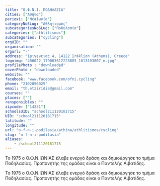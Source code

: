 ```yaml
---
title: "Ο.Φ.Ν.Ι. ΠΟΔΗΛΑΣΙΑ"
cities: ["Αθήνα"]
perioxi: ["ΝέαΙωνία"]
categoryNoSLug: "Αθλητισμός"
subcategoriesNoSLug: ["Ποδηλασία"]
categories: ["athlitismos"]
subcategories: ["cycling"]
orgUID: ""
organisation: ""
orgurl: "-"
address: "Ιφιγενειας 4, 14122 Iráklion (Athens), Greece"
logoimg: "406022_179003612223885_1613103807_n.jpg"
profilePhoto : "downloaded"
coverPhoto : "downloaded"
website: ""
facebook: "www.facebook.com/ofni.cycling"
phone: "2102856025"
email: "th.etziridis@gmail.com"
courses: ""
places: [""]
rensponsibles: ""
zipcode: ["14231"]
schoolsUID: "school211120181715"
UID: "school211120181715"
latitude: ""
longitude: ""
url: "o-f-n-i-podilasia/athina/athlitismos/cycling"
slug: "o-f-n-i-podilasia"
aliases:
    - /school211120181715
---
```



Το 1975 ο Ο.Φ.Ν.ΙΩΝΙΑΣ έλαβε ενεργό δράση και δημιούργησε το τμήμα Ποδηλασίας. Προπονητής της ομάδας είναι ο Παντελής Αιβατίδης.

Το 1975 ο Ο.Φ.Ν.ΙΩΝΙΑΣ έλαβε ενεργό δράση και δημιούργησε το τμήμα Ποδηλασίας. Προπονητής της ομάδας είναι ο Παντελής Αιβατίδης.
